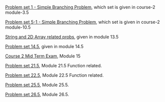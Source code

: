 [Problem set 1 - Simple Branching Problem](https://drive.google.com/file/d/1CE61LgnKFk0TNbmPt459Li1D_KFWHxVz/view), which set is given in course-2 module-3.5

[Problem set 5-1 - Simple Branching Problem](https://drive.google.com/file/d/1RHQT9LuXOhNkW3NCGQ8FRldBuB73Ofek/view), which set is given in course-2 module-10.5

[String and 2D Array related probs](https://drive.google.com/file/d/1X-TdJp5hRyvR3iWGXPS8N2YfhUbwZ6FK/view), given in module 13.5

[Problem set 14.5](https://drive.google.com/file/d/1Z6wiKAJHi9Z8Zv0PM0hUkyPolAPfA5Uo/view), given in module 14.5

[Course 2 Mid Term Exam](https://docs.google.com/document/d/1AVis2gj-sOmHKuFVrMxAZX0flPPXkzub/edit), Module 15

[Problem set 21.5](https://drive.google.com/file/d/1mBXx97qiMmbFkjEZlCgRXT96b0H3xkLA/view), Module 21.5 Function related.

[Problem set 22.5](https://drive.google.com/file/d/1oCOIweibvo-450LQbGWBs6VU1lzjQ7Jb/view), Module 22.5 Function related.

[Problem set 25.5](https://drive.google.com/file/d/1xjmqAbAIj94LPhnGGPpzk9d4MiQvqDCG/view), Module 25.5.

[Problem set 26.5](https://drive.google.com/file/d/1-egznfRkw2oh87sFQWulno1R3J80qsDC/view), Module 26.5.
